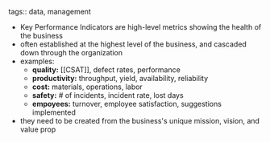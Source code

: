tags:: data, management

- Key Performance Indicators are high-level metrics showing the health of the business
- often established at the highest level of the business, and cascaded down through the organization
- examples:
	- **quality:** [[CSAT]], defect rates, performance
	- **productivity:** throughput, yield, availability, reliability
	- **cost:** materials, operations, labor
	- **safety:** # of incidents, incident rate, lost days
	- **empoyees:** turnover, employee satisfaction, suggestions implemented
- they need to be created from the business's unique mission, vision, and value prop